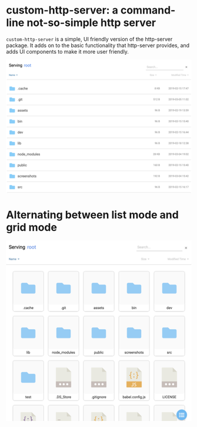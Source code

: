# custom-http-server: a command-line not-so-simple http server

`custom-http-server` is a simple, UI friendly version of the http-server package. It adds on to the basic functionality that http-server provides, and adds UI components to make it more user friendly.

![](https://github.com/jhyang12345/custom-http-server/blob/master/screenshots/main.png)
  
# Alternating between list mode and grid mode  
![](https://github.com/jhyang12345/custom-http-server/blob/master/screenshots/grid_view.png)